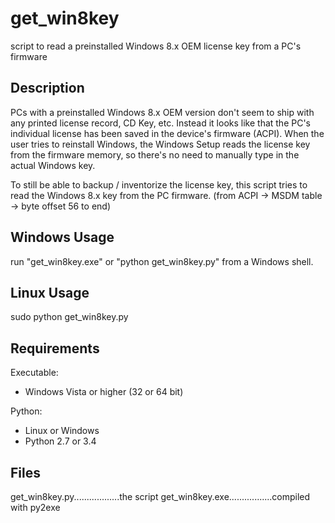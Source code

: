 get_win8key
===========

script to read a preinstalled Windows 8.x OEM license key from a PC's firmware

Description
-------------
PCs with a preinstalled Windows 8.x OEM version don't seem to ship with any printed license record, CD Key, etc.
Instead it looks like that the PC's individual license has been saved in the device's firmware (ACPI). When the user tries to reinstall Windows, the Windows Setup reads the license key from the firmware memory, so there's no need to manually type in the actual Windows key.

To still be able to backup / inventorize the license key, this script tries to read the Windows 8.x key from the PC firmware.
(from ACPI -> MSDM table -> byte offset 56 to end)


Windows Usage
-------------

run "get_win8key.exe" or "python get_win8key.py" from a Windows shell.

Linux Usage
-----------

sudo python get_win8key.py

Requirements
-------------

Executable:
* Windows Vista or higher (32 or 64 bit)

Python:
* Linux or Windows
* Python 2.7 or 3.4

Files
-------------
get_win8key.py..................the script
get_win8key.exe.................compiled with py2exe
